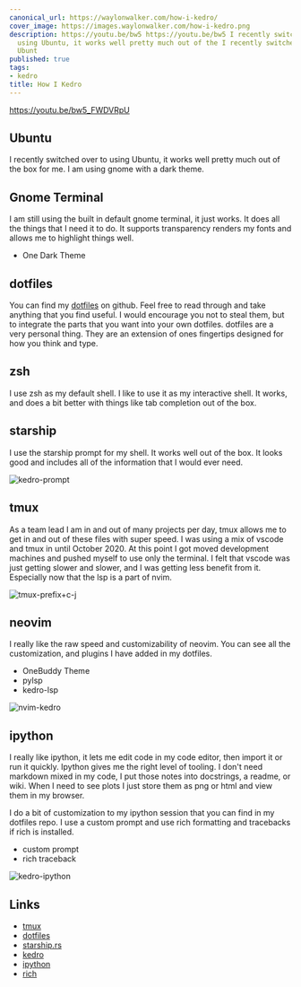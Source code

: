 ```yaml
---
canonical_url: https://waylonwalker.com/how-i-kedro/
cover_image: https://images.waylonwalker.com/how-i-kedro.png
description: https://youtu.be/bw5 https://youtu.be/bw5 I recently switched over to
  using Ubuntu, it works well pretty much out of the I recently switched over to using
  Ubunt
published: true
tags:
- kedro
title: How I Kedro
---
```


https://youtu.be/bw5_FWDVRpU

## Ubuntu

I recently switched over to using Ubuntu, it works well pretty much out of the box for me.  I am using gnome with a dark theme.


## Gnome Terminal

I am still using the built in default gnome terminal, it just works.  It does all the things that I need it to do.  It supports transparency renders my fonts and allows me to highlight things well.

* One Dark Theme

## dotfiles

 You can find my
 [dotfiles](https://github.com/waylonwalker/devtainer) on
 github.  Feel free to read through and take anything that you
 find useful.  I would encourage you not to steal them, but to
 integrate the parts that you want into your own dotfiles.
 dotfiles are a very personal thing. They are an extension of
 ones fingertips designed for how you think and type.

## zsh

I use zsh as my default shell.  I like to use it as my interactive shell.  It works, and does a bit better with things like tab completion out of the box.

## starship

I use the starship prompt for my shell.  It works well out of the box.  It looks good and includes all of the information that I would ever need.

![kedro-prompt](https://images.waylonwalker.com/kedro-prompt.png)

## tmux

As a team lead I am in and out of many projects per day, tmux allows me to get in and out of these files with super speed.  I was using a mix of vscode and tmux in until October 2020.  At this point I got moved development machines and pushed myself to use only the terminal.  I felt that vscode was just getting slower and slower, and I was getting less benefit from it.  Especially now that the lsp is a part of nvim.

![tmux-prefix+c-j](https://images.waylonwalker.com/tmux-navigation-2021-prefix+c-j.gif)

## neovim

I really like the raw speed and customizability of neovim.  You can see all the customization, and plugins I have added in my dotfiles.

* OneBuddy Theme
* pylsp
* kedro-lsp

![nvim-kedro](https://images.waylonwalker.com/nvim-kedro.png)

## ipython

I really like ipython, it lets me edit code in my code editor, then import it or run it quickly.  Ipython gives me the right level of tooling.  I don't need markdown mixed in my code, I put those notes into docstrings, a readme, or wiki.  When I need to see plots I just store them as png or html and view them in my browser.  

I do a bit of customization to my ipython session that you can find in my dotfiles repo.  I use a custom prompt and use rich formatting and tracebacks if rich is installed.

* custom prompt
* rich traceback

![kedro-ipython](https://images.waylonwalker.com/kedro-ipython.png)

## Links

* [tmux](https://github.com/tmux/tmux)
* [dotfiles](https://github.com/waylonWalker/devtainer)
* [starship.rs](https://starship.rs/)
* [kedro](https://github.com/quantumblacklabs/kedro)
* [ipython](https://ipython.readthedocs.io/en/6.5.0/index.html)
* [rich](https://github.com/willmcgugan/rich)